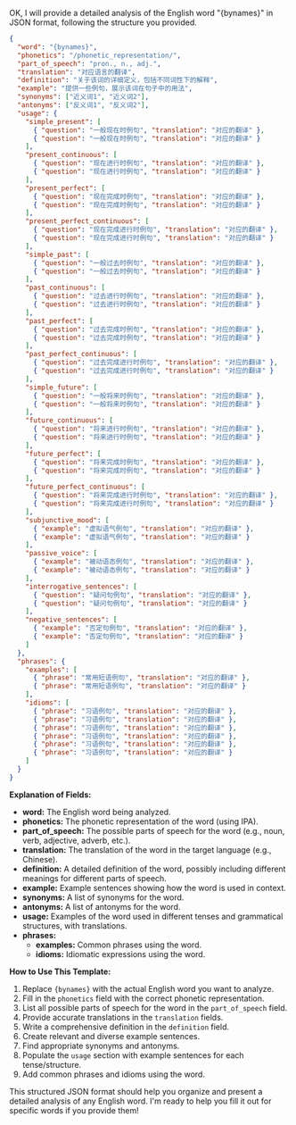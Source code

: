 OK, I will provide a detailed analysis of the English word "{bynames}" in JSON format, following the structure you provided.

```json
{
  "word": "{bynames}",
  "phonetics": "/phonetic_representation/",
  "part_of_speech": "pron., n., adj.",
  "translation": "对应语言的翻译",
  "definition": "关于该词的详细定义，包括不同词性下的解释",
  "example": "提供一些例句，展示该词在句子中的用法",
  "synonyms": ["近义词1", "近义词2"],
  "antonyms": ["反义词1", "反义词2"],
  "usage": {
    "simple_present": [
      { "question": "一般现在时例句", "translation": "对应的翻译" },
      { "question": "一般现在时例句", "translation": "对应的翻译" }
    ],
    "present_continuous": [
      { "question": "现在进行时例句", "translation": "对应的翻译" },
      { "question": "现在进行时例句", "translation": "对应的翻译" }
    ],
    "present_perfect": [
      { "question": "现在完成时例句", "translation": "对应的翻译" },
      { "question": "现在完成时例句", "translation": "对应的翻译" }
    ],
    "present_perfect_continuous": [
      { "question": "现在完成进行时例句", "translation": "对应的翻译" },
      { "question": "现在完成进行时例句", "translation": "对应的翻译" }
    ],
    "simple_past": [
      { "question": "一般过去时例句", "translation": "对应的翻译" },
      { "question": "一般过去时例句", "translation": "对应的翻译" }
    ],
    "past_continuous": [
      { "question": "过去进行时例句", "translation": "对应的翻译" },
      { "question": "过去进行时例句", "translation": "对应的翻译" }
    ],
    "past_perfect": [
      { "question": "过去完成时例句", "translation": "对应的翻译" },
      { "question": "过去完成时例句", "translation": "对应的翻译" }
    ],
    "past_perfect_continuous": [
      { "question": "过去完成进行时例句", "translation": "对应的翻译" },
      { "question": "过去完成进行时例句", "translation": "对应的翻译" }
    ],
    "simple_future": [
      { "question": "一般将来时例句", "translation": "对应的翻译" },
      { "question": "一般将来时例句", "translation": "对应的翻译" }
    ],
    "future_continuous": [
      { "question": "将来进行时例句", "translation": "对应的翻译" },
      { "question": "将来进行时例句", "translation": "对应的翻译" }
    ],
    "future_perfect": [
      { "question": "将来完成时例句", "translation": "对应的翻译" },
      { "question": "将来完成时例句", "translation": "对应的翻译" }
    ],
    "future_perfect_continuous": [
      { "question": "将来完成进行时例句", "translation": "对应的翻译" },
      { "question": "将来完成进行时例句", "translation": "对应的翻译" }
    ],
    "subjunctive_mood": [
      { "example": "虚拟语气例句", "translation": "对应的翻译" },
      { "example": "虚拟语气例句", "translation": "对应的翻译" }
    ],
    "passive_voice": [
      { "example": "被动语态例句", "translation": "对应的翻译" },
      { "example": "被动语态例句", "translation": "对应的翻译" }
    ],
    "interrogative_sentences": [
      { "question": "疑问句例句", "translation": "对应的翻译" },
      { "question": "疑问句例句", "translation": "对应的翻译" }
    ],
    "negative_sentences": [
      { "example": "否定句例句", "translation": "对应的翻译" },
      { "example": "否定句例句", "translation": "对应的翻译" }
    ]
  },
  "phrases": {
    "examples": [
      { "phrase": "常用短语例句", "translation": "对应的翻译" },
      { "phrase": "常用短语例句", "translation": "对应的翻译" }
    ],
    "idioms": [
      { "phrase": "习语例句", "translation": "对应的翻译" },
      { "phrase": "习语例句", "translation": "对应的翻译" },
      { "phrase": "习语例句", "translation": "对应的翻译" },
      { "phrase": "习语例句", "translation": "对应的翻译" },
      { "phrase": "习语例句", "translation": "对应的翻译" },
      { "phrase": "习语例句", "translation": "对应的翻译" }
    ]
  }
}
```

**Explanation of Fields:**

*   **word:** The English word being analyzed.
*   **phonetics:** The phonetic representation of the word (using IPA).
*   **part\_of\_speech:** The possible parts of speech for the word (e.g., noun, verb, adjective, adverb, etc.).
*   **translation:** The translation of the word in the target language (e.g., Chinese).
*   **definition:** A detailed definition of the word, possibly including different meanings for different parts of speech.
*   **example:** Example sentences showing how the word is used in context.
*   **synonyms:** A list of synonyms for the word.
*   **antonyms:** A list of antonyms for the word.
*   **usage:** Examples of the word used in different tenses and grammatical structures, with translations.
*   **phrases:**
    *   **examples:** Common phrases using the word.
    *   **idioms:** Idiomatic expressions using the word.

**How to Use This Template:**

1.  Replace `{bynames}` with the actual English word you want to analyze.
2.  Fill in the `phonetics` field with the correct phonetic representation.
3.  List all possible parts of speech for the word in the `part_of_speech` field.
4.  Provide accurate translations in the `translation` fields.
5.  Write a comprehensive definition in the `definition` field.
6.  Create relevant and diverse example sentences.
7.  Find appropriate synonyms and antonyms.
8.  Populate the `usage` section with example sentences for each tense/structure.
9.  Add common phrases and idioms using the word.

This structured JSON format should help you organize and present a detailed analysis of any English word. I'm ready to help you fill it out for specific words if you provide them!
 
